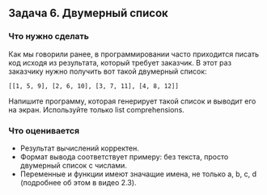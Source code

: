 ## Задача 6. Двумерный список
### Что нужно сделать
Как мы говорили ранее, в программировании часто приходится писать код исходя из результата, который требует заказчик. В этот раз заказчику нужно получить вот такой двумерный список:

`[[1, 5, 9], [2, 6, 10], [3, 7, 11], [4, 8, 12]]`

Напишите программу, которая генерирует такой список и выводит его на экран. Используйте только list comprehensions.
### Что оценивается
- Результат вычислений корректен.
- Формат вывода соответствует примеру: без текста, просто двумерный список с числами.
- Переменные и функции имеют значащие имена, не только a, b, c, d (подробнее об этом в видео 2.3).

